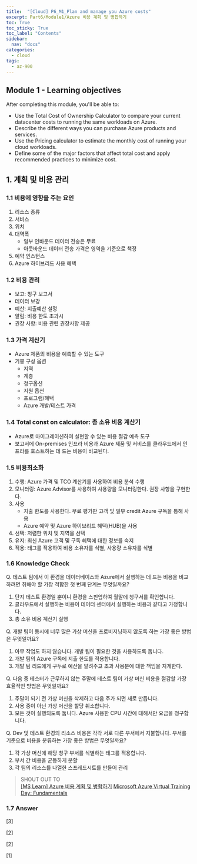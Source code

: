 ```yaml
---
title:  "[Cloud] P6_M1_Plan and manage you Azure costs"
excerpt: Part6/Module1/Azure 비용 계획 및 병합하기
toc: True
toc_sticky: True
toc_label: "Contents"
sidebar:
  nav: "docs"
categories:
  - cloud
tags:
  - az-900
---
```


## Module 1 - Learning objectives

After completing this module, you'll be able to:

- Use the Total Cost of Ownership Calculator to compare your current datacenter costs to running the same workloads on Azure.
- Describe the different ways you can purchase Azure products and services.
- Use the Pricing calculator to estimate the monthly cost of running your cloud workloads.
- Define some of the major factors that affect total cost and apply recommended practices to minimize cost.

## 1. 계획 및 비용 관리

### 1.1 비용에 영향을 주는 요인

1. 리소스 종류
2. 서비스
3. 위치
4. 대역폭
    - 일부 인바운드 데이터 전송은 무료
    - 아웃바운드 데이터 전송 가격은 영역을 기준으로 책정
5. 예약 인스턴스
6. Azure 하이브리드 사용 혜택

### 1.2 비용 관리

- 보고: 청구 보고서
- 데이터 보강
- 예산: 지출예산 설정
- 알림: 비용 한도 초과시
- 권장 사항: 비용 관련 권장사항 제공

### 1.3 가격 계산기

- Azure 제품의 비용을 예측할 수 있는 도구
- 기봉 구성 옵션
    - 지역
    - 계층
    - 청구옵션
    - 지원 옵션
    - 프로그램/혜택
    - Azure 개발/테스트 가격

### 1.4 Total const on calculator: 총 소유 비용 계산기

- Azure로 마이그레이션하여 실현할 수 있는 비용 절감 예측 도구
- 보고서에 On-premises 인프라 비용과 Azure 제품 및 서비스를 클라우드에서 인프라를 호스트하는 데 드는 비용이 비교된다.

### 1.5 비용최소화

1. 수행: Azure 가격 및 TCO 계산기를 사용하여 비용 분석 수행
2. 모니터링: Azure Advisor를 사용하여 사용량을 모니터링한다. 권장 사항을 구현한다.
3. 사용
    - 지출 한도를 사용한다. 무료 평가판 고객 및 일부 credit Azure 구독을 통해 사용
    - Azure 예약 및 Azure 하이브리드 혜택(HUB)을 사용
4. 선택: 저렴한 위치 및 지역을 선택
5. 유지: 최신 Azure 고객 및 구독 혜택에 대한 정보를 숙지
6. 적용: 태그를 적용하여 비용 소유자를 식별, 사용량 소유자를 식별

### 1.6 Knowledge Check

Q. 테스트 팀에서 이 환경을 데이터베이스와 Azure에서 실행하는 데 드는 비용을 비교하려면 취해야 할 가장 적합한 첫 번째 단계는 무엇일까요?

1. 단지 테스트 환경일 뿐이니 환경을 스핀업하여 월말에 청구서를 확인합니다.
2. 클라우드에서 실행하는 비용이 데이터 센터에서 실행하는 비용과 같다고 가정합니다.
3. 총 소유 비용 계산기 실행

Q. 개발 팀이 동시에 너무 많은 가상 머신을 프로비저닝하지 않도록 하는 가장 좋은 방법은 무엇일까요?

1. 아무 작업도 하지 않습니다. 개발 팀이 필요한 것을 사용하도록 둡니다.
2. 개발 팀의 Azure 구독에 지출 한도를 적용합니다.
3. 개발 팀 리드에게 구두로 예산을 알려주고 초과 사용분에 대한 책임을 지게한다.

Q. 다음 중 테스터가 근무하지 않는 주말에 테스트 팀이 가상 머신 비용을 절감할 가장 효율적인 방법은 무엇일까요?

1. 주말이 되기 전 가상 머신을 삭제하고 다음 주가 되면 새로 만듭니다.
2. 사용 중이 아닌 가상 머신을 할당 취소합니다.
3. 모든 것이 실행되도록 둡니다. Azure 사용한 CPU 시간에 대해서만 요금을 청구합니다.

Q. Dev 및 테스트 환경의 리소스 비용은 각각 서로 다른 부서에서 지불합니다. 부서를 기준으로 비용을 분류하는 가장 좋은 방법은 무엇일까요?

1. 각 가상 머신에 해당 청구 부서를 식별하는 태그를 적용합니다.
2. 부서 간 비용을 균등하게 분할
3. 각 팀의 리소스를 나열한 스프레드시트를 만들어 관리

> SHOUT OUT TO  
> [[MS Learn] Azure 비용 계획 및 병합하기](https://docs.microsoft.com/ko-kr/learn/modules/plan-manage-azure-costs/)
> [Microsoft Azure Virtual Training Day: Fundamentals](http://www.microsoft.com/ko-kr/events/training-days)

### 1.7 Answer

[3]

[2]

[2]

[1]